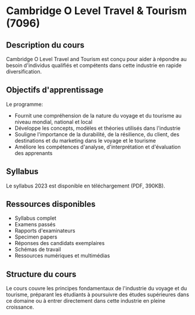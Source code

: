 # Cambridge O Level Travel & Tourism (7096)

## Description du cours
Cambridge O Level Travel and Tourism est conçu pour aider à répondre au besoin d'individus qualifiés et compétents dans cette industrie en rapide diversification.

## Objectifs d'apprentissage
Le programme:
- Fournit une compréhension de la nature du voyage et du tourisme au niveau mondial, national et local
- Développe les concepts, modèles et théories utilisés dans l'industrie
- Souligne l'importance de la durabilité, de la résilience, du client, des destinations et du marketing dans le voyage et le tourisme
- Améliore les compétences d'analyse, d'interprétation et d'évaluation des apprenants

## Syllabus
Le syllabus 2023 est disponible en téléchargement (PDF, 390KB).

## Ressources disponibles
- Syllabus complet
- Examens passés
- Rapports d'examinateurs
- Specimen papers
- Réponses des candidats exemplaires
- Schémas de travail
- Ressources numériques et multimédias

## Structure du cours
Le cours couvre les principes fondamentaux de l'industrie du voyage et du tourisme, préparant les étudiants à poursuivre des études supérieures dans ce domaine ou à entrer directement dans cette industrie en pleine croissance.
